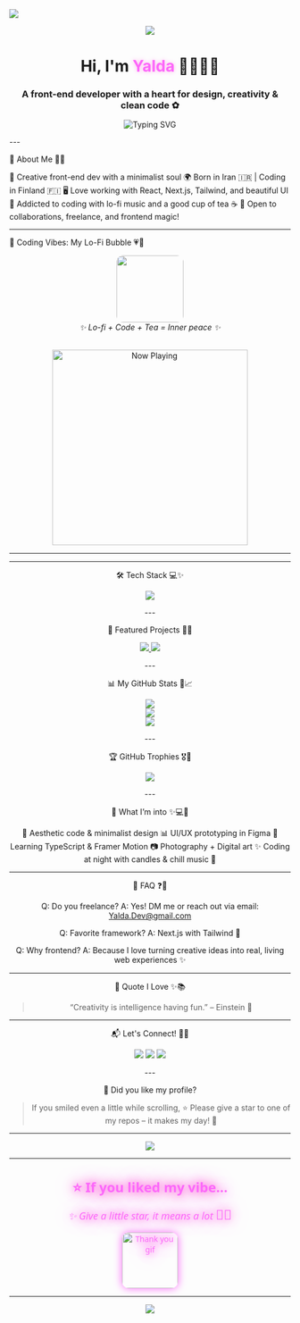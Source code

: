 <!-- بنر بالا با رنگ دخترونه و گرادیانت --><img src="https://capsule-render.vercel.app/api?type=waving&color=fc67fa,ffffff&height=180&section=header&text=Yalda.Dev%20%7C%20Code%20with%20Beauty!&fontSize=38&fontColor=ffffff&animation=twinkling" /><!-- لوگوی متحرک زیبا --><p align="center">
  <img src="https://readme-typing-svg.demolab.com?font=Pacifico&weight=700&size=40&duration=4000&pause=1000&color=fc67fa&vCenter=true&center=true&width=500&lines=Yalda.Dev+%E2%9C%BF;Code+with+Beauty+%F0%9F%92%96" />
</p><h1 align="center">Hi, I'm <span style="color:#fc67fa; text-shadow: 0 0 8px #ffb3ec">Yalda</span> 👩🏻‍💻✨</h1>
<h3 align="center">A front-end developer with a heart for design, creativity & clean code ✿</h3><p align="center">
  <img src="https://readme-typing-svg.demolab.com?font=Fira+Code&weight=500&duration=3000&pause=1000&color=FF8FD9&center=true&vCenter=true&multiline=true&width=700&lines=Yalda.Dev%20%7C%20Front-End%20Artist%20%F0%9F%92%8E;React%20%2F%20Next%20%2F%20Tailwind%20%2F%20JavaScript;Code%20is%20not%20just%20logic%2C%20it's%20magic%20%F0%9F%8C%88" alt="Typing SVG" />
</p>
---

🎀 About Me 🌸🧳

🌸 Creative front-end dev with a minimalist soul
🌍 Born in Iran 🇮🇷 | Coding in Finland 🇫🇮
🖥️ Love working with React, Next.js, Tailwind, and beautiful UI
🎷 Addicted to coding with lo-fi music and a good cup of tea ☕
🧴 Open to collaborations, freelance, and frontend magic!


---

🎵 Coding Vibes: My Lo-Fi Bubble 💗🌙

<div align="center">  <img src="https://media.giphy.com/media/l0MYEqEzwMWFCg8rm/giphy.gif" width="120" style="border-radius: 12px;" />  <br />
  <em>✨ Lo-fi + Code + Tea = Inner peace ✨</em><br /><br />

<p align="center">
  <img src="https://spotify-now-playing-readme.vercel.app/api/spotify" alt="Now Playing" width="350"/>
</p>

---

---

🛠️ Tech Stack 💻✨

<p align="center">
  <img src="https://skillicons.dev/icons?i=html,css,js,ts,react,nextjs,tailwind,figma,git,github,vscode,linux" />
</p>
---

📂 Featured Projects 🧱🔼️

<p align="center">
  <a href="https://github.com/yaldarazmjooui5541/Online-store">
    <img src="https://github-readme-stats.vercel.app/api/pin/?username=yaldarazmjooui5541&repo=Online-store&theme=tokyonight" />
  </a>
  <a href="https://github.com/yaldarazmjooui5541/Personal-Website">
    <img src="https://github-readme-stats.vercel.app/api/pin/?username=yaldarazmjooui5541&repo=Personal-Website&theme=tokyonight" />
  </a>
</p>
---

📊 My GitHub Stats 💫📈

<p align="center">
  <img src="https://github-readme-stats.vercel.app/api?username=yaldarazmjooui5541&show_icons=true&theme=radical&count_private=true" />
  <br />
  <img src="https://github-readme-streak-stats.herokuapp.com/?user=yaldarazmjooui5541&theme=radical" />
  <br />
  <img src="https://github-readme-stats.vercel.app/api/top-langs/?username=yaldarazmjooui5541&layout=compact&theme=radical" />
</p>
---

🏆 GitHub Trophies 🎖️🌸

<p align="center">
  <img src="https://github-profile-trophy.vercel.app/?username=yaldarazmjooui5541&theme=dracula&row=1&column=6&margin-w=10" />
</p>
---

🌈 What I’m into ✨💻🎨

🌸 Aesthetic code & minimalist design
📊 UI/UX prototyping in Figma
🧠 Learning TypeScript & Framer Motion
📷 Photography + Digital art
✨ Coding at night with candles & chill music 🛌


---

💬 FAQ ❓💖

Q: Do you freelance?
A: Yes! DM me or reach out via email: Yalda.Dev@gmail.com

Q: Favorite framework?
A: Next.js with Tailwind 💖

Q: Why frontend?
A: Because I love turning creative ideas into real, living web experiences ✨


---

🫿 Quote I Love ✨📚

> “Creativity is intelligence having fun.” – Einstein 🌸




---

📬 Let's Connect! 📩🌸

<p align="center">
  <a href="mailto:Yalda.Dev@gmail.com"><img src="https://img.shields.io/badge/Gmail-FF69B4?style=for-the-badge&logo=gmail&logoColor=white" /></a>
  <a href="https://linkedin.com/in/yalda-dev"><img src="https://img.shields.io/badge/LinkedIn-purple?style=for-the-badge&logo=linkedin&logoColor=white" /></a>
  <a href="https://instagram.com/yalda.dev"><img src="https://img.shields.io/badge/Instagram-pink?style=for-the-badge&logo=instagram&logoColor=white" /></a>
</p>
---

🌟 Did you like my profile?

> If you smiled even a little while scrolling,
⭐ Please give a star to one of my repos – it makes my day! 🌷




---

<img src="https://capsule-render.vercel.app/api?type=waving&color=fc67fa&height=120&section=footer"/>

---

<div align="center" style="font-family: 'Segoe UI', Tahoma, Geneva, Verdana, sans-serif; color: #fc67fa; animation: pulse 2s infinite;">

  <h3 style="font-weight: 700; font-size: 24px; margin-bottom: 8px;">
    ⭐ If you liked my vibe...
  </h3>

  <p style="font-style: italic; font-size: 18px; margin: 0 0 16px 0;">
    ✨ Give a little star, it means a lot <span style="font-size: 24px;">🌷💖</span>
  </p>

  <img src="https://media.giphy.com/media/3oEjI6SIIHBdRxXI40/giphy.gif" width="100" style="border-radius: 12px; box-shadow: 0 0 15px #fc67fa;" alt="Thank you gif" />

</div>

<style>
@keyframes pulse {
  0% { text-shadow: 0 0 10px #fc67fa, 0 0 20px #ff99cc, 0 0 30px #ff66cc; }
  50% { text-shadow: 0 0 20px #ff99cc, 0 0 30px #ff66cc, 0 0 40px #fc67fa; }
  100% { text-shadow: 0 0 10px #fc67fa, 0 0 20px #ff99cc, 0 0 30px #ff66cc; }
}
</style>

---

<img src="https://capsule-render.vercel.app/api?type=waving&color=fc67fa&height=120&section=footer"/>

